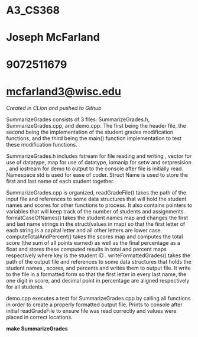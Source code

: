 # A3_CS368
# Joseph McFarland
# 9072511679
# mcfarland3@wisc.edu

*Created in CLion and pushed to Github*

SummarizeGrades consists of 3 files:
 SummarizeGrades.h, SummarizeGrades.cpp, and demo.cpp. The first being the
  header file, the second being the implementation of the student grades
   modification functions, and the third being the main() function
    implementation to test these modification functions.
    
SummarizeGrades.h includes fstream for file reading and writing , vector for
 use of datatype, map for use of datatype, iomanip for setw and setpresision
 , and iostream for demo to output to the console after file is initially
  read. Namespace std is used for ease of coder. Struct Name is used to store
   the first and last name of each student together.

SummarizeGrades.cpp is organized, readGradeFile() takes the path of the input
 file and references to some data structures that will hold the student names
  and scores for other functions to process. It also contains pointers to
   variables that will keep track of the number of students and assignments
   . formatCaseOfNames() takes the student names map and changes the first
    and last name strings in the struct(values in map) so that the first
     letter of each string is a capital letter and all other letters are
      lower case. computeTotalAndPercent() takes the scores map and computes
       the total score (the sum of all points earned) as well as the final
        percentage as a float and stores these computed results in total and
         percent maps respectively where key is the student ID
         . writeFormattedGrades() takes the path of the output file and
          references to some data structures  that holds the student names
          , scores, and percents and writes them to output file. It write to
           the file in a formatted form so that the first letter in every
            last name, the one digit in score, and decimal point in
             percentage are aligned respectively for all students.

demo.cpp executes a test for SummarizeGrades.cpp by calling all functions in
 order to create a properly formatted output file. Prints to console after
  initial readGradeFile to ensure file was read correctly and values were
   placed in correct locations.
   
**make SummarizeGrades** 
